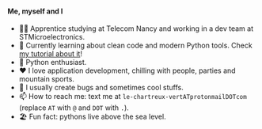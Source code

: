 #### Me, myself and I

- 🧑‍🎓 Apprentice studying at Telecom Nancy and working in a dev team at STMicroelectronics.
- 🌱 Currently learning about clean code and modern Python tools. Check [my tutorial about it](https://github.com/le-chartreux/good-python)!
- 🐍 Python enthusiast.
- ❤️ I love application development, chilling with people, parties and mountain sports.
- 🥸 I usually create bugs and sometimes cool stuffs.
- 📫 How to reach me: text me at `le-chartreux-vertATprotonmailDOTcom` (replace `AT` with `@` and `DOT` with `.`).
- 🏖 Fun fact: pythons live above the sea level.

